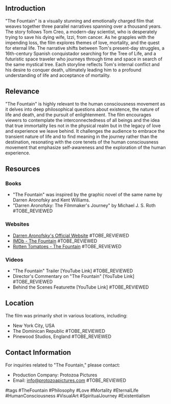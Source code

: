 ## Introduction
"The Fountain" is a visually stunning and emotionally charged film that weaves together three parallel narratives spanning over a thousand years. The story follows Tom Creo, a modern-day scientist, who is desperately trying to save his dying wife, Izzi, from cancer. As he grapples with the impending loss, the film explores themes of love, mortality, and the quest for eternal life. The narrative shifts between Tom's present-day struggles, a 16th-century Spanish conquistador searching for the Tree of Life, and a futuristic space traveler who journeys through time and space in search of the same mystical tree. Each storyline reflects Tom's internal conflict and his desire to conquer death, ultimately leading him to a profound understanding of life and acceptance of mortality.

## Relevance
"The Fountain" is highly relevant to the human consciousness movement as it delves into deep philosophical questions about existence, the nature of life and death, and the pursuit of enlightenment. The film encourages viewers to contemplate the interconnectedness of all beings and the idea that true immortality lies not in the physical realm but in the legacy of love and experience we leave behind. It challenges the audience to embrace the transient nature of life and to find meaning in the journey rather than the destination, resonating with the core tenets of the human consciousness movement that emphasize self-awareness and the exploration of the human experience.

## Resources

### Books
- "The Fountain" was inspired by the graphic novel of the same name by Darren Aronofsky and Kent Williams.
- "Darren Aronofsky: The Filmmaker's Journey" by Michael J. S. Roth #TOBE_REVIEWED

### Websites
- [Darren Aronofsky's Official Website](http://www.darrenaronofsky.com) #TOBE_REVIEWED
- [IMDb - The Fountain](https://www.imdb.com/title/tt0414993/) #TOBE_REVIEWED
- [Rotten Tomatoes - The Fountain](https://www.rottentomatoes.com/m/fountain) #TOBE_REVIEWED

### Videos
- "The Fountain" Trailer [YouTube Link] #TOBE_REVIEWED
- Director's Commentary on "The Fountain" [YouTube Link] #TOBE_REVIEWED
- Behind the Scenes Featurette [YouTube Link] #TOBE_REVIEWED

## Location
The film was primarily shot in various locations, including:
- New York City, USA
- The Dominican Republic #TOBE_REVIEWED
- Pinewood Studios, England #TOBE_REVIEWED

## Contact Information
For inquiries related to "The Fountain," please contact:
- Production Company: Protozoa Pictures
- Email: info@protozoapictures.com #TOBE_REVIEWED

#tags 
#TheFountain #Philosophy #Love #Mortality #EternalLife #HumanConsciousness #VisualArt #SpiritualJourney #Existentialism
